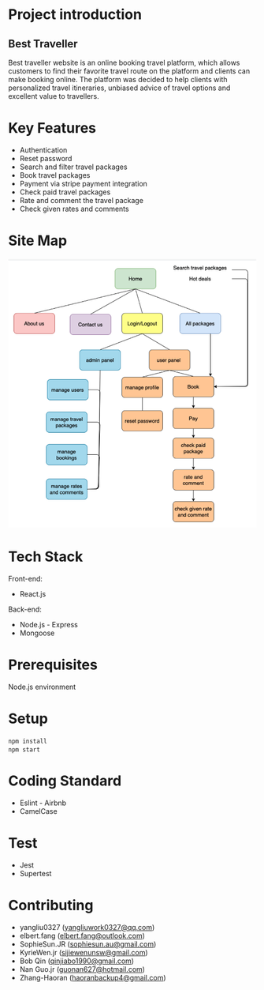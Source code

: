 # Project introduction

## Best Traveller

Best traveller website is an online booking travel platform, which allows customers to find their favorite travel route on the platform and clients can make booking online. The platform was decided to help clients with personalized travel itineraries, unbiased advice of travel options and excellent value to travellers.

# Key Features

- Authentication
- Reset password
- Search and filter travel packages
- Book travel packages
- Payment via stripe payment integration
- Check paid travel packages
- Rate and comment the travel package
- Check given rates and comments

# Site Map

![Site Map](backend-traveller/public/img/readme/sitemap.png)

# Tech Stack

Front-end:

- React.js

Back-end:

- Node.js - Express
- Mongoose

# Prerequisites

Node.js environment

# Setup

`npm install` </br>
`npm start` </br>

# Coding Standard

- Eslint - Airbnb
- CamelCase

# Test

- Jest
- Supertest

# Contributing

- yangliu0327 (yangliuwork0327@qq.com)
- elbert.fang (elbert.fang@outlook.com)
- SophieSun.JR (sophiesun.au@gmail.com)
- KyrieWen.jr (sijiewenunsw@gmail.com)
- Bob Qin (qinjiabo1990@gmail.com)
- Nan Guo.jr (guonan627@hotmail.com)
- Zhang-Haoran (haoranbackup4@gmail.com)
